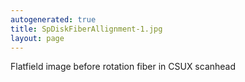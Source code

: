 ```yaml
---
autogenerated: true
title: SpDiskFiberAllignment-1.jpg
layout: page
---
```


Flatfield image before rotation fiber in CSUX scanhead

